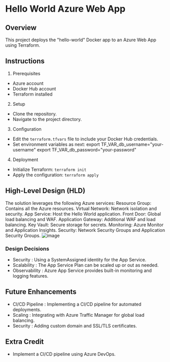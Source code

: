 # Hello World Azure Web App

## Overview
This project deploys the "hello-world" Docker app to an Azure Web App using Terraform.

## Instructions

1.  Prerequisites 
   - Azure account
   - Docker Hub account
   - Terraform installed

2.  Setup 
   - Clone the repository.
   - Navigate to the project directory.

3.  Configuration 
   - Edit the `terraform.tfvars` file to include your Docker Hub credentials.
   - Set environment variables as next: export TF_VAR_db_username="your-username" export TF_VAR_db_password="your-password"


4.  Deployment 
   - Initialize Terraform: `terraform init`
   - Apply the configuration: `terraform apply`

## High-Level Design (HLD)
The solution leverages the following Azure services:
Resource Group: Contains all the Azure resources.
Virtual Network: Network isolation and security.
App Service: Host the Hello World application.
Front Door: Global load balancing and WAF.
Application Gateway: Additional WAF and load balancing.
Key Vault: Secure storage for secrets.
Monitoring: Azure Monitor and Application Insights.
Security: Network Security Groups and Application Security Groups.
![image](https://github.com/user-attachments/assets/1508722d-c67b-43e9-8780-d05971e43c44)

### Design Decisions
-  Security : Using a SystemAssigned identity for the App Service.
-  Scalability : The App Service Plan can be scaled up or out as needed.
-  Observability : Azure App Service provides built-in monitoring and logging features.

## Future Enhancements
-  CI/CD Pipeline : Implementing a CI/CD pipeline for automated deployments.
-  Scaling : Integrating with Azure Traffic Manager for global load balancing.
-  Security : Adding custom domain and SSL/TLS certificates.

## Extra Credit
- Implement a CI/CD pipeline using Azure DevOps.
